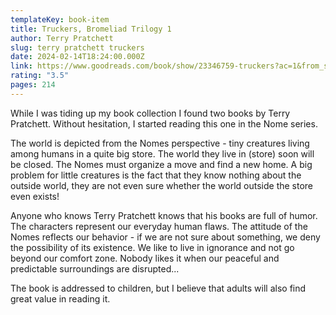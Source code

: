 ```yaml
---
templateKey: book-item
title: Truckers, Bromeliad Trilogy 1
author: Terry Pratchett
slug: terry pratchett truckers
date: 2024-02-14T18:24:00.000Z
link: https://www.goodreads.com/book/show/23346759-truckers?ac=1&from_search=true&qid=pF8UfdG10B&rank=1
rating: "3.5"
pages: 214
---
```

While I was tiding up my book collection I found two books by Terry Pratchett. Without hesitation, I started reading this one in the Nome series.

The world is depicted from the Nomes perspective - tiny creatures living among humans in a quite big store. The world they live in (store) soon will be closed. The Nomes must organize a move and find a new home. A big problem for little creatures is the fact that they know nothing about the outside world, they are not even sure whether the world outside the store even exists!

Anyone who knows Terry Pratchett knows that his books are full of humor. The characters represent our everyday human flaws. The attitude of the Nomes reflects our behavior - if we are not sure about something, we deny the possibility of its existence. We like to live in ignorance and not go beyond our comfort zone. Nobody likes it when our peaceful and predictable surroundings are disrupted...

The book is addressed to children, but I believe that adults will also find great value in reading it.

